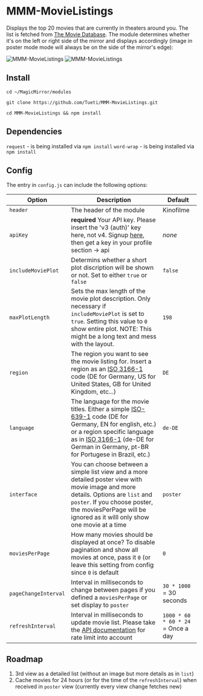 # MMM-MovieListings
Displays the top 20 movies that are currently in theaters around you. The list is fetched from [The Movie Database](https://themoviedb.org).
The module determines whether it's on the left or right side of the mirror and displays accordingly (image in poster mode mode will always be on the side of the mirror's edge):

![MMM-MovieListings](https://raw.githubusercontent.com/Tueti/MMM-MovieListings/master/MMM-MovieListings_left.jpg)
![MMM-MovieListings](https://raw.githubusercontent.com/Tueti/MMM-MovieListings/master/MMM-MovieListings_right.jpg)

## Install
`cd ~/MagicMirror/modules`

`git clone https://github.com/Tueti/MMM-MovieListings.git`

`cd MMM-MovieListings && npm install`

## Dependencies
`request` - is being installed via `npm install`
`word-wrap` - is being installed via `npm install`

## Config
The entry in `config.js` can include the following options:

|Option|Description|Default|
|---|---|---|
|`header`|The header of the module|Kinofilme|
|`apiKey`|**required** Your API key. Please insert the 'v3 (auth)' key here, not v4. Signup [here](https://www.themoviedb.org/account/signup), then get a key in your profile section -> api|_none_|
|`includeMoviePlot`|Determins whether a short plot discription will be shown or not. Set to either `true` or `false`|`false`|
|`maxPlotLength`|Sets the max length of the movie plot description. Only necessary if `includeMoviePlot` is set to `true`. Setting this value to `0` show entire plot. NOTE: This might be a long text and mess with the layout.|`198`|
|`region`|The region you want to see the movie listing for. Insert a region as an [ISO 3166-1](https://en.wikipedia.org/wiki/ISO_3166-1_alpha-2) code (DE for Germany, US for United States, GB for United Kingdom, etc...) |`DE`|
|`language`|The language for the movie titles. Either a simple [ISO-639-1](https://en.wikipedia.org/wiki/List_of_ISO_639-1_codes) code (DE for Germany, EN for english, etc.) or a region specific language as in [ISO 3166-1](https://en.wikipedia.org/wiki/ISO_3166-1_alpha-2) (de-DE for German in Germany, pt-BR for Portugese in Brazil, etc.)|`de-DE`|
|`interface`|You can choose between a simple list view and a more detailed poster view with movie image and more details. Options are `list` and `poster`. If you choose poster, the moviesPerPage will be ignored as it willl only show one movie at a time|`poster`|
|`moviesPerPage`|How many movies should be displayed at once? To disable pagination and show all movies at once, pass it `0` (or leave this setting from config since `0` is default|`0`|
|`pageChangeInterval`|Interval in milliseconds to change between pages if you defined a `moviesPerPage` or set display to `poster`|`30 * 1000` = 30 seconds|
|`refreshInterval`|Interval in milliseconds to update movie list. Please take the [API documentation](https://developers.themoviedb.org/3/getting-started/request-rate-limiting) for rate limit into account |`1000 * 60 * 60 * 24` = Once a day|

## Roadmap
1. 3rd view as a detailed list (without an image but more details as in `list`)
2. Cache movies for 24 hours (or for the time of the `refreshInterval`) when received in `poster` view (currently every view change fetches new)
